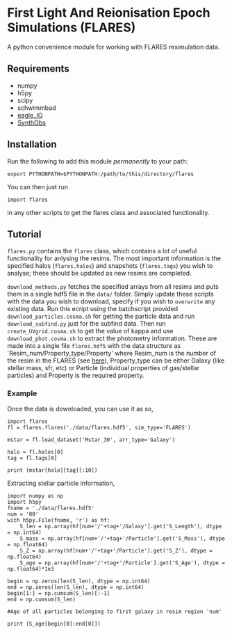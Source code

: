 # First Light And Reionisation Epoch Simulations (FLARES)

A python convenience module for working with FLARES resimulation data.

## Requirements

- numpy
- h5py
- scipy 
- schwimmbad
- [eagle_IO](https://github.com/flaresimulations/eagle_IO)
- [SynthObs](https://github.com/stephenmwilkins/SynthObs) 

## Installation

Run the following to add this module *permanently* to your path:

    export PYTHONPATH=$PYTHONPATH:/path/to/this/directory/flares

You can then just run

    import flares

in any other scripts to get the flares class and associated functionality.

## Tutorial

`flares.py` contains the `flares` class, which contains a lot of useful functionality for anlysing the resims. The most important information is the specified halos (`flares.halos`) and snapshots (`flares.tags`) you wish to analyse; these should be updated as new resims are completed.

`download_methods.py` fetches the specified arrays from all resims and puts them in a single hdf5 file in the `data/` folder. Simply update these scripts with the data you wish to download, specify if you wish to `overwrite` any existing data. Run this ecript using the batchscript provided `download_particles.cosma.sh` for getting the particle data and run `download_subfind.py` just for the subfind data. Then run `create_UVgrid.cosma.sh` to get the value of kappa and use `download_phot.cosma.sh` to extract the photometry information. These are made into a single file `flares.hdf5` with the data structure as `Resim_num/Property_type/Property' where Resim_num is the number of the resim in the FLARES (see [here](https://docs.google.com/spreadsheets/d/1NzQee05rNCml1YEKXuD8L9JOW5Noh8oj9K9bcS2RQlY/edit?usp=sharing)), Property_type can be either Galaxy (like stellar mass, sfr, etc) or Particle (individual properties of gas/stellar particles) and Property is the required property. 



### Example

Once the data is downloaded, you can use it as so,

```
import flares
fl = flares.flares('./data/flares.hdf5', sim_type='FLARES')

mstar = fl.load_dataset('Mstar_30', arr_type='Galaxy')

halo = fl.halos[0]
tag = fl.tags[0]

print (mstar[halo][tag][:10])
```

Extracting stellar particle information,

```
import numpy as np
import h5py
fname = './data/flares.hdf5'
num = '00'
with h5py.File(fname, 'r') as hf:
    S_len = np.array(hf[num+'/'+tag+'/Galaxy'].get('S_Length'), dtype = np.int64)
    S_mass = np.array(hf[num+'/'+tag+'/Particle'].get('S_Mass'), dtype = np.float64)
    S_Z = np.array(hf[num+'/'+tag+'/Particle'].get('S_Z'), dtype = np.float64)
    S_age = np.array(hf[num+'/'+tag+'/Particle'].get('S_Age'), dtype = np.float64)*1e3

begin = np.zeros(len(S_len), dtype = np.int64)
end = np.zeros(len(S_len), dtype = np.int64)
begin[1:] = np.cumsum(S_len)[:-1]
end = np.cumsum(S_len)

#Age of all particles belonging to first galaxy in resim region 'num'

print (S_age[begin[0]:end[0]])
```
